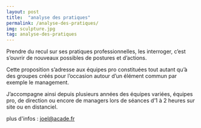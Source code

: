 ```yaml
---
layout: post
title:  "analyse des pratiques"
permalink: /analyse-des-pratiques/
img: sculpture.jpg
tag: analyse-des-pratiques
---
```

Prendre du recul sur ses pratiques professionnelles, les interroger, c’est s’ouvrir de nouveaux possibles de postures et d’actions.

Cette proposition s’adresse aux équipes pro constituées tout autant qu’à des groupes créés pour l’occasion autour d’un élément commun par exemple le management.

J’accompagne ainsi depuis plusieurs années des équipes variées, équipes pro, de direction ou encore de managers lors de séances d’1 à 2 heures sur site ou en distanciel.

plus d'infos : [joel@acade.fr](mailto:joel@acade.fr)
